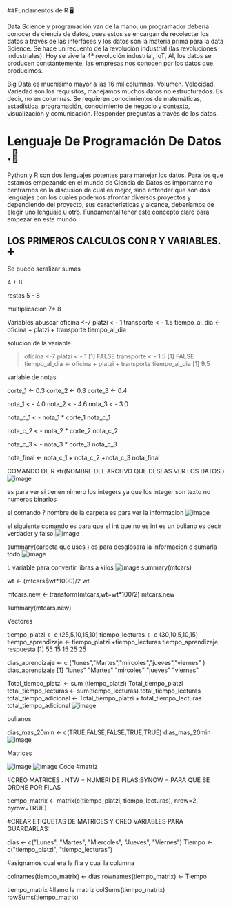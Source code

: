 ##Fundamentos de R  🖥

Data Science y programación van de la mano, un programador debería conocer de ciencia de datos, pues estos se encargan de recolectar los datos a través de las interfaces y los datos son la materia prima para la data Science. Se hace un recuento de la revolución industrial (las revoluciones industriales). Hoy se vive la 4ª revolución industrial, IoT, AI, los datos se producen constantemente, las empresas nos conocen por los datos que producimos.

Big Data es muchísimo mayor a las 16 mil columnas. Volumen. Velocidad. Variedad son los requisitos, manejamos muchos datos no estructurados. Es decir, no en columnas. Se requieren conocimientos de matemáticas, estadística, programación, conocimiento de negocio y contexto, visualización y comunicación. Responder preguntas a través de los datos.

# Lenguaje De Programación De Datos .🦾

Python y R son dos lenguajes potentes para manejar los datos. Para los que estamos empezando en el mundo de Ciencia de Datos es importante no centrarnos en la discusión de cual es mejor, sino entender que son dos lenguajes con los cuales podemos afrontar diversos proyectos y dependiendo del proyecto, sus características y alcance, deberíamos de elegir uno lenguaje u otro. Fundamental tener este concepto claro para empezar en este mundo.

## LOS PRIMEROS CALCULOS CON R Y VARIABLES. ➕   
Se puede seralizar sumas 

4 + 8  

restas 
5 - 8

multiplicacion 
7* 8

Variables abuscar 
oficina <-7
platzi < - 1 
transporte < - 1.5
tiempo_al_dia <- oficina + platzi + transporte
tiempo_al_dia

solucion de la variable 

> oficina <-7
> platzi < - 1 
[1] FALSE
> transporte < - 1.5
[1] FALSE
> tiempo_al_dia <- oficina + platzi + transporte
> tiempo_al_dia
[1] 9.5


variable de  notas 

corte_1 <- 0.3
corte_2 <- 0.3
corte_3 <- 0.4

nota_1 < - 4.0
nota_2 < - 4.6
nota_3 < - 3.0


nota_c_1 < - nota_1 * corte_1
nota_c_1


nota_c_2 < - nota_2 * corte_2
nota_c_2

nota_c_3 < - nota_3 * corte_3
nota_c_3

nota_final <- nota_c_1 + nota_c_2  +nota_c_3
nota_final 



COMANDO DE R 
str(NOMBRE DEL ARCHVO  QUE DESEAS VER LOS DATOS )
![image](https://user-images.githubusercontent.com/72534486/211956509-61a75c3d-357f-4b8f-b9f1-c983da125995.png)

es para ver si tienen nimero los integers ya que los integer son texto no numeros binarios 

el comando
? nombre de la carpeta es para ver la informacion 
![image](https://user-images.githubusercontent.com/72534486/211957193-7376f92f-c771-4da7-af5c-443eb3fc2746.png)

el siguiente comando es para que el int que no es int es un buliano es decir verdader y falso 
![image](https://user-images.githubusercontent.com/72534486/211958037-c6f818b2-33ca-4c1f-8391-6c094d88bbda.png)

summary(carpeta que uses ) es para desglosara la informacion o sumarla todo 
![image](https://user-images.githubusercontent.com/72534486/211958608-9ff21e62-93e7-46ac-bc3c-b5800f97f63a.png)

L variable para convertir  libras a kilos 
![image](https://user-images.githubusercontent.com/72534486/211960380-d3069eba-d451-4db1-9dc5-e8100a9072e3.png)
summary(mtcars)

wt <- (mtcars$wt*1000)/2
wt 

mtcars.new <- transform(mtcars,wt=wt*100/2)
mtcars.new


summary(mtcars.new)

Vectores 

tiempo_platzi <- c (25,5,10,15,10)
tiempo_lecturas <- c (30,10,5,10,15)
tiempo_aprendizaje <- tiempo_platzi +tiempo_lecturas
tiempo_aprendizaje
respuesta 
[1] 55 15 15 25 25

dias_aprendizaje <- c ("lunes","Martes","mircoles","jueves","viernes" )
dias_aprendizaje
[1] "lunes"    "Martes"   "mircoles" "jueves"   "viernes" 

Total_tiempo_platzi <- sum (tiempo_platzi)
Total_tiempo_platzi
total_tiempo_lecturas <- sum(tiempo_lecturas)
total_tiempo_lecturas
total_tiempo_adicional <- Total_tiempo_platzi + total_tiempo_lecturas
total_tiempo_adicional
![image](https://user-images.githubusercontent.com/72534486/212226602-10862d1c-7e81-4319-b863-e9329a8fc840.png)

bulianos

dias_mas_20min <- c(TRUE,FALSE,FALSE,TRUE,TRUE)
dias_mas_20min
![image](https://user-images.githubusercontent.com/72534486/212226840-e0929df6-b537-45e5-ac71-51f530a66267.png)

Matrices

![image](https://user-images.githubusercontent.com/72534486/212231124-6f80fcd8-d2b6-40de-aa8a-5c676b252ba7.png)
![image](https://user-images.githubusercontent.com/72534486/212231158-7d791cac-93d9-4974-9a96-6f6171c04262.png)
Code
#matriz

#CREO MATRICES . NTW = NUMERI DE FILAS;BYNOW = PARA QUE SE ORDNE POR FILAS 

tiempo_matrix <- matrix(c(tiempo_platzi, tiempo_lecturas),
                        nrow=2, byrow=TRUE)

#CREAR ETIQUETAS DE MATRICES Y CREO VARIABLES PARA GUARDARLAS:

dias <- c("Lunes", "Martes", "Miercoles", "Jueves", "Viernes")
Tiempo <- c("tiempo_platzi", "tiempo_lecturas")

#asignamos cual era la fila y cual la columna 

colnames(tiempo_matrix) <- dias
rownames(tiempo_matrix) <- Tiempo

tiempo_matrix
#llamo la matriz
colSums(tiempo_matrix)
rowSums(tiempo_matrix)


